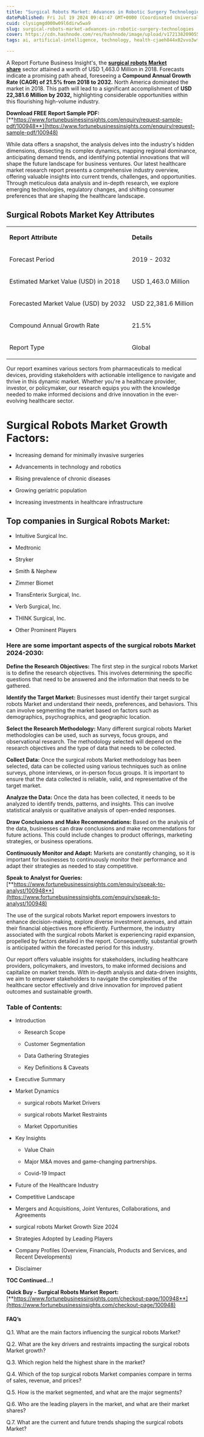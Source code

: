 ```yaml
---
title: "Surgical Robots Market: Advances in Robotic Surgery Technologies"
datePublished: Fri Jul 19 2024 09:41:47 GMT+0000 (Coordinated Universal Time)
cuid: clysigmgd000w09l6dirw5wa9
slug: surgical-robots-market-advances-in-robotic-surgery-technologies
cover: https://cdn.hashnode.com/res/hashnode/image/upload/v1721382090550/74cb56cc-fc0c-473d-9258-c0dc3f1f59ca.png
tags: ai, artificial-intelligence, technology, health-cjaeh844x02vvo3wtj5r2s75q, healthcare

---
```


A Report Fortune Business Insight's, the [**surgical robots Market share**](https://www.fortunebusinessinsights.com/industry-reports/surgical-robots-market-100948) sector attained a worth of USD 1,463.0 Million in 2018. Forecasts indicate a promising path ahead, foreseeing a **Compound Annual Growth Rate (CAGR) of 21.5% from 2018 to 2032.** North America dominated the market in 2018. This path will lead to a significant accomplishment of **USD 22,381.6 Million by 2032,** highlighting considerable opportunities within this flourishing high-volume industry.

**Download FREE Report Sample PDF:** [**https://www.fortunebusinessinsights.com/enquiry/request-sample-pdf/100948**](https://www.fortunebusinessinsights.com/enquiry/request-sample-pdf/100948)

While data offers a snapshot, the analysis delves into the industry's hidden dimensions, dissecting its complex dynamics, mapping regional dominance, anticipating demand trends, and identifying potential innovations that will shape the future landscape for business ventures. Our latest healthcare market research report presents a comprehensive industry overview, offering valuable insights into current trends, challenges, and opportunities. Through meticulous data analysis and in-depth research, we explore emerging technologies, regulatory changes, and shifting consumer preferences that are shaping the healthcare landscape.

## **Surgical Robots Market Key Attributes**

<table><tbody><tr><td colspan="1" rowspan="1"><p><strong>Report Attribute</strong></p></td><td colspan="1" rowspan="1"><p><strong>Details</strong></p></td></tr><tr><td colspan="1" rowspan="1"><p>Forecast Period</p></td><td colspan="1" rowspan="1"><p>2019 - 2032</p></td></tr><tr><td colspan="1" rowspan="1"><p>Estimated Market Value (USD) in&nbsp;2018</p></td><td colspan="1" rowspan="1"><p>USD 1,463.0 Million</p></td></tr><tr><td colspan="1" rowspan="1"><p>Forecasted Market Value (USD) by&nbsp;2032</p></td><td colspan="1" rowspan="1"><p>USD 22,381.6 Million</p></td></tr><tr><td colspan="1" rowspan="1"><p>Compound Annual Growth Rate</p></td><td colspan="1" rowspan="1"><p>21.5%</p></td></tr><tr><td colspan="1" rowspan="1"><p>Report Type</p></td><td colspan="1" rowspan="1"><p>Global</p></td></tr></tbody></table>

Our report examines various sectors from pharmaceuticals to medical devices, providing stakeholders with actionable intelligence to navigate and thrive in this dynamic market. Whether you're a healthcare provider, investor, or policymaker, our research equips you with the knowledge needed to make informed decisions and drive innovation in the ever-evolving healthcare sector.

# Surgical Robots Market Growth Factors:

* Increasing demand for minimally invasive surgeries
    
* Advancements in technology and robotics
    
* Rising prevalence of chronic diseases
    
* Growing geriatric population
    
* Increasing investments in healthcare infrastructure
    

## **Top companies in Surgical Robots Market:**

* Intuitive Surgical Inc.
    
* Medtronic
    
* Stryker
    
* Smith & Nephew
    
* Zimmer Biomet
    
* TransEnterix Surgical, Inc.
    
* Verb Surgical, Inc.
    
* THINK Surgical, Inc.
    
* Other Prominent Players
    

### **Here are some important aspects of the surgical robots Market 2024-2030:**

**Define the Research Objectives:** The first step in the surgical robots Market is to define the research objectives. This involves determining the specific questions that need to be answered and the information that needs to be gathered.

**Identify the Target Market:** Businesses must identify their target surgical robots Market and understand their needs, preferences, and behaviors. This can involve segmenting the market based on factors such as demographics, psychographics, and geographic location.

**Select the Research Methodology:** Many different surgical robots Market methodologies can be used, such as surveys, focus groups, and observational research. The methodology selected will depend on the research objectives and the type of data that needs to be collected.

**Collect Data:** Once the surgical robots Market methodology has been selected, data can be collected using various techniques such as online surveys, phone interviews, or in-person focus groups. It is important to ensure that the data collected is reliable, valid, and representative of the target market.

**Analyze the Data:** Once the data has been collected, it needs to be analyzed to identify trends, patterns, and insights. This can involve statistical analysis or qualitative analysis of open-ended responses.

**Draw Conclusions and Make Recommendations:** Based on the analysis of the data, businesses can draw conclusions and make recommendations for future actions. This could include changes to product offerings, marketing strategies, or business operations.

**Continuously Monitor and Adapt:** Markets are constantly changing, so it is important for businesses to continuously monitor their performance and adapt their strategies as needed to stay competitive.

**Speak to Analyst for Queries:** [**https://www.fortunebusinessinsights.com/enquiry/speak-to-analyst/100948**](https://www.fortunebusinessinsights.com/enquiry/speak-to-analyst/100948)

The use of the surgical robots Market report empowers investors to enhance decision-making, explore diverse investment avenues, and attain their financial objectives more efficiently. Furthermore, the industry associated with the surgical robots Market is experiencing rapid expansion, propelled by factors detailed in the report. Consequently, substantial growth is anticipated within the forecasted period for this industry.

Our report offers valuable insights for stakeholders, including healthcare providers, policymakers, and investors, to make informed decisions and capitalize on market trends. With in-depth analysis and data-driven insights, we aim to empower stakeholders to navigate the complexities of the healthcare sector effectively and drive innovation for improved patient outcomes and sustainable growth.

### **Table of Contents:**

* Introduction
    
    * Research Scope
        
    * Customer Segmentation
        
    * Data Gathering Strategies
        
    * Key Definitions & Caveats
        
* Executive Summary
    
* Market Dynamics
    
    * surgical robots Market Drivers
        
    * surgical robots Market Restraints
        
    * Market Opportunities
        
* Key Insights
    
    * Value Chain
        
    * Major M&A moves and game-changing partnerships.
        
    * Covid-19 Impact
        
* Future of the Healthcare Industry
    
* Competitive Landscape
    
* Mergers and Acquisitions, Joint Ventures, Collaborations, and Agreements
    
* surgical robots Market Growth Size 2024
    
* Strategies Adopted by Leading Players
    
* Company Profiles (Overview, Financials, Products and Services, and Recent Developments)
    
* Disclaimer
    

**TOC Continued…!**

**Quick Buy - Surgical Robots Market Report:** [**https://www.fortunebusinessinsights.com/checkout-page/100948**](https://www.fortunebusinessinsights.com/checkout-page/100948)

#### **FAQ’s**

Q.1. What are the main factors influencing the surgical robots Market?

Q.2. What are the key drivers and restraints impacting the surgical robots Market growth?

Q.3. Which region held the highest share in the market?

Q.4. Which of the top surgical robots Market companies compare in terms of sales, revenue, and prices?

Q.5. How is the market segmented, and what are the major segments?

Q.6. Who are the leading players in the market, and what are their market shares?

Q.7. What are the current and future trends shaping the surgical robots Market?